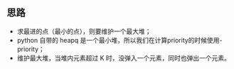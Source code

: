 ## 思路

- 求最进的点（最小的点），则要维护一个最大堆；
- python 自带的 heapq 是一个最小堆，所以我们在计算priority的时候使用-priority；
- 维护最大堆，当堆内元素超过 K 时，没弹入一个元素，同时也弹出一个元素。

